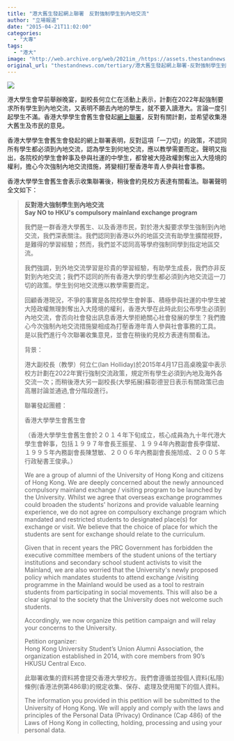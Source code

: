 ```yaml
---
title: "港大舊生發起網上聯署　反對強制學生到內地交流"
author: "立場報道"
date: "2015-04-21T11:02:00"
categories:
  - "大專"
tags:
  - "港大"
image: "http://web.archive.org/web/2021im_/https://assets.thestandnews.com/media/photos/HKU-1-01_vApxk.png"
original_url: "thestandnews.com/tertiary/港大舊生發起網上聯署-反對強制學生到內地交流"
---
```

![](http://web.archive.org/web/2021im_/https://assets.thestandnews.com/media/photos/HKU-1-01_vApxk.png)

港大學生會早前舉辦晚宴，副校長何立仁在活動上表示，計劃在2022年起強制要求所有學生到內地交流，又表明不願去內地的學生，就不要入讀港大。言論一度引起學生不滿。香港大學學生會舊生會發起[網上聯署](http://web.archive.org/web/20211229060841/https://docs.google.com/forms/d/1wYD-Qqrhz-zt4fJ7dnRoRRQiGmvERi0jTW6nT5sZy-k/viewform?c=0&w=1)，反對有關計劃，並希望收集港大舊生及市民的意見。

香港大學學生會舊生會發起的網上聯署表明，反對這項「一刀切」的政策，不認同所有學生都必須到內地交流，認為學生到何地交流，應以教學需要而定。聲明又指出，各院校的學生會幹事及參與社運的中學生，都曾被大陸政權剝奪出入大陸境的權利，擔心今次強制內地交流措施，將變相打壓香港年青人參與社會事務。

香港大學學生會舊生會表示收集聯署後，稍後會約見校方表達有關看法。聯署聲明全文如下：

> **反對港大強制學生到內地交流**  
> **Say NO to HKU's compulsory mainland exchange program**  
>   
> 我們是一群香港大學舊生、以及香港市民，對於港大擬要求學生強制到內地交流，我們深表關注。我們認同到香港以外的地區交流有助學生擴闊視野，是難得的學習經驗；然而，我們並不認同高等學府強制同學到指定地區交流。
> 
> 我們強調，到外地交流學習是珍貴的學習經驗，有助學生成長，我們亦非反對到內地交流；我們不認同的所有香港大學的學生都必須到內地交流這一刀切的政策。學生到何地交流應以教學需要而定。
> 
> 回顧香港現況，不爭的事實是各院校學生會幹事、積極參與社運的中學生被大陸政權無理剝奪出入大陸境的權利，香港大學在此時此刻公布學生必須到內地交流，會否向社會發出訊息香港大學拒絶關心社會發展的學生？我們擔心今次強制內地交流措施變相成為打壓香港年青人參與社會事務的工具。  
> 是以我們進行今次聯署收集意見，並會在稍後約見校方表達有關看法。
> 
> 背景：
> 
> 港大副校長（教學）何立仁(Ian Holliday)於2015年4月17日高桌晚宴中表示校方計劃在2022年實行強制交流政策，規定所有學生必須到內地及海外各交流一次；而稍後港大另一副校長(大學拓展)蘇彰德翌日表示有關政策已由高層討論並通過,會分階段進行。
> 
> 聯署發起團體：
> 
> 香港大學學生會舊生會
> 
> （香港大學學生會舊生會於２０１４年下旬成立，核心成員為九十年代港大學生會幹事，包括１９９７年會長王振星、１９９4年內務副會長李偉斌、１９９５年內務副會長陳慧敏、２００６年內務副會長施旭成、２００５年行政秘書王俊承。）
> 
> We are a group of alumni of the University of Hong Kong and citizens of Hong Kong. We are deeply concerned about the newly announced compulsory mainland exchange / visiting program to be launched by the University. Whilst we agree that overseas exchange programmes could broaden the students' horizons and provide valuable learning experience, we do not agree on compulsory exchange program which mandated and restricted students to designated place(s) for exchange or visit. We believe that the choice of place for which the students are sent for exchange should relate to the curriculum.
> 
> Given that in recent years the PRC Government has forbidden the executive committee members of the student unions of the tertiary institutions and secondary school student activists to visit the Mainland, we are also worried that the University's newly proposed policy which mandates students to attend exchange /visiting programme in the Mainland would be used as a tool to restrain students from participating in social movements. This will also be a clear signal to the society that the University does not welcome such students.
> 
> Accordingly, we now organize this petition campaign and will relay your concerns to the University.
> 
> Petition organizer:  
> Hong Kong University Student’s Union Alumni Association, the organization established in 2014, with core members from 90’s HKUSU Central Exco.
> 
> 此聯署收集的資料將會提交香港大學校方。我們會遵循並按個人資料(私隱)條例(香港法例第486章)的規定收集、保存、處理及使用閣下的個人資料。
> 
> The information you provided in this petition will be submitted to the University of Hong Kong. We will apply and comply with the laws and principles of the Personal Data (Privacy) Ordinance (Cap 486) of the Laws of Hong Kong in collecting, holding, processing and using your personal data.